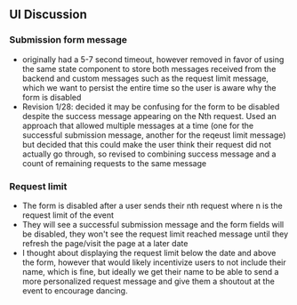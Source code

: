 ## UI Discussion

### Submission form message

- originally had a 5-7 second timeout, however removed in favor of using the same state component to store both messages received from the backend and custom messages such as the request limit message, which we want to persist the entire time so the user is aware why the form is disabled
- Revision 1/28: decided it may be confusing for the form to be disabled despite the success message appearing on the Nth request. Used an approach that allowed multiple messages at a time (one for the successful submission message, another for the reqeust limit message) but decided that this could make the user think their request did not actually go through, so revised to combining success message and a count of remaining requests to the same message

### Request limit

- The form is disabled after a user sends their nth request where n is the request limit of the event
- They will see a successful submission message and the form fields will be disabled, they won't see the request limit reached message until they refresh the page/visit the page at a later date
- I thought about displaying the request limit below the date and above the form, however that would likely incentivize users to not include their name, which is fine, but ideally we get their name to be able to send a more personalized request message and give them a shoutout at the event to encourage dancing.

